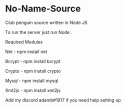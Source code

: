 # No-Name-Source
Club penguin source written in Node JS

To run the server just run Node .

Required Modules 

Net - npm install net

Bcrypt - npm install bcrypt

Crypto - npm install crypto

Mysql - npm install mysql

Xml2js - npm install xml2js

Add my discord adamb#1917 if you need help setting up
